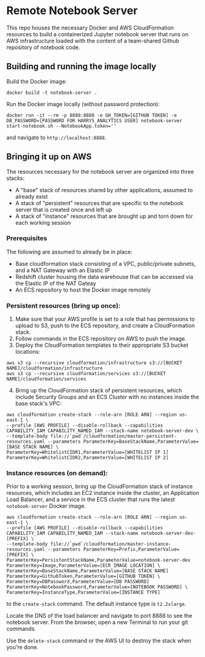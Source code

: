 # Remote Notebook Server

This repo houses the necessary Docker and AWS CloudFormation resources to build a containerized Jupyter notebook server
that runs on AWS infrastructure loaded with the content of a team-shared Github repository of notebook code.

## Building and running the image locally

Build the Docker image:

```
docker build -t notebook-server .
```

Run the Docker image locally (without password protection):

```
docker run -it --rm -p 8888:8888 -e GH_TOKEN=[GITHUB TOKEN] -e DB_PASSWORD=[PASSWORD FOR HARRYS_ANALYTICS USER] notebook-server start-notebook.sh --NotebookApp.token=''
```

and navigate to `http://localhost:8888`.


## Bringing it up on AWS

The resources necessary for the notebook server are organized into three stacks:
* A "base" stack of resources shared by other applications, assumed to already exist
* A stack of "persistent" resources that are specific to the notebook server that is created once and left up
* A stack of "instance" resources that are brought up and torn down for each working session

### Prerequisites

The following are assumed to already be in place:

* Base cloudformation stack consisting of a VPC, public/private subnets, and a NAT Gateway with an Elastic IP
* Redshift cluster housing the data warehouse that can be accessed via the Elastic IP of the NAT Gateay
* An ECS repository to host the Docker image remotely

### Persistent resources (bring up once):

1. Make sure that your AWS profile is set to a role that has permissions to upload to S3, push to the ECS repository, and create a CloudFormation stack.
2. Follow commands in the ECS repository on AWS to push the image.
3. Deploy the CloudFormation templates to their appropriate S3 bucket locations:

```
aws s3 cp --recursive cloudformation/infrastructure s3://[BUCKET NAME]/cloudformation/infrastructure
aws s3 cp --recursive cloudformation/services s3://[BUCKET NAME]/cloudformation/services
```

4. Bring up the CloudFormation stack of persistent resources, which include Security Groups and an ECS Cluster with no instances inside the base stack's VPC:

```
aws cloudformation create-stack --role-arn [ROLE ARN] --region us-east-1 \
--profile [AWS PROFILE] --disable-rollback --capabilities CAPABILITY_IAM CAPABILITY_NAMED_IAM --stack-name notebook-server-dev \
--template-body file://`pwd`/cloudformation/master-persistent-resources.yaml --parameters ParameterKey=BaseStackName,ParameterValue=[BASE STACK NAME] \
ParameterKey=WhitelistCIDR1,ParameterValue=[WHITELIST IP 1] ParameterKey=WhitelistCIDR2,ParameterValue=[WHITELIST IP 2]
```

### Instance resources (on demand):

Prior to a working session, bring up the CloudFormation stack of instance resources, which includes an EC2 instance inside the cluster,
an Application Load Balancer, and a service in the ECS cluster that runs the latest `notebook-server` Docker image.

```
aws cloudformation create-stack --role-arn [ROLE ARN] --region us-east-1 \
--profile [AWS PROFILE] --disable-rollback --capabilities CAPABILITY_IAM CAPABILITY_NAMED_IAM --stack-name notebook-server-dev-[PREFIX] \
--template-body file://`pwd`/cloudformation/master-instance-resources.yaml --parameters ParameterKey=Prefix,ParameterValue=[PREFIX] \
ParameterKey=PersistentStackName,ParameterValue=notebook-server-dev ParameterKey=Image,ParameterValue=[ECR IMAGE LOCATION] \
ParameterKey=BaseStackName,ParameterValue=[BASE STACK NAME] ParameterKey=GithubToken,ParameterValue=[GITHUB TOKEN] \
ParameterKey=DBPassword,ParameterValue=[DB PASSWORD] ParameterKey=NotebookPassword,ParameterValue=[NOTEBOOK PASSWORD] \
ParameterKey=InstanceType,ParameterValue=[INSTANCE TYPE]
```

to the `create-stack` command. The default instance type is `t2.2xlarge`.

Locate the DNS of the load balancer and navigate to port 8888 to see the notebook server. From the browser, open
a new Terminal to run your git commands.

Use the `delete-stack` command or the AWS UI to destroy the stack when you're done.
